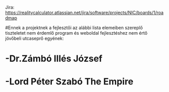 Jira: https://realitycalculator.atlassian.net/jira/software/projects/NIC/boards/1/roadmap


#Ennek a projektnek a fejlesztői az alábbi lista elemeiben szereplő tiszteletet nem érdemlő program és weboldal fejlesztéshez nem értő jövőbeli utcaseprő egyének:
#         -Dr.Zámbó Illés József
#         -Lord Péter Szabó The Empire
